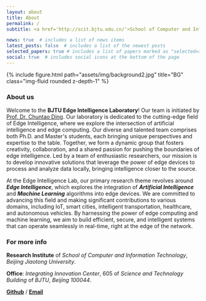 ```yaml
---
layout: about
title: About
permalink: /
subtitle: <a href='http://scit.bjtu.edu.cn/'>School of Computer and Information Technology</a>&nbsp;&nbsp;&nbsp;&nbsp;&nbsp;&nbsp;&nbsp;&nbsp;&nbsp;&nbsp;<a href='https://www.bjtu.edu.cn/'>Beijing Jiaotong University(BJTU)</a>

news: true  # includes a list of news items
latest_posts: false  # includes a list of the newest posts
selected_papers: true # includes a list of papers marked as "selected={true}"
social: true  # includes social icons at the bottom of the page
---
```


<div class="row">
    <div class="col-sm mt-3 mt-md-0">
        {% include figure.html path="assets/img/background2.jpg" title="BG" class="img-fluid rounded z-depth-1" %}
    </div>
</div>

### About us
Welcome to the **BJTU Edge Intelligence Laboratory**! Our team is initiated by [Prof. Dr. Chuntao Ding](http://faculty.bjtu.edu.cn/9721/).
Our laboratory is dedicated to the cutting-edge field of Edge Intelligence, where we explore the intersection of artificial intelligence and edge computing. 
Our diverse and talented team comprises both Ph.D. and Master's students, each bringing unique perspectives and expertise to the table. 
Together, we form a dynamic group that fosters creativity, collaboration, and a shared passion for pushing the boundaries of edge intelligence. 
Led by a team of enthusiastic researchers, our mission is to develop innovative solutions that leverage the power of edge devices to process and analyze data locally, bringing intelligence closer to the source. 

At the Edge Intelligence Lab, our primary research theme revolves around ***Edge Intelligence***, which explores the integration of ***Artificial Intelligence*** and ***Machine Learning*** algorithms into edge devices. 
We are committed to advancing this field and making significant contributions to various domains, including IoT, smart cities, intelligent transportation, healthcare, and autonomous vehicles. 
By harnessing the power of edge computing and machine learning, we aim to build efficient, secure, and intelligent systems that can operate seamlessly in real-time, right at the edge of the network.

### For more info
**Research Institute** of *School of Computer and Information Technology*, *Beijing Jiaotong University*.

**Office**: *Integrating Innovation Center*, 605 of *Science and Technology Building* of *BJTU*, *Beijing 100044*.

[**Github**](https://github.com/bjtuedgeintell) / [**Email**](bjtuedgeintell@163.com) 
